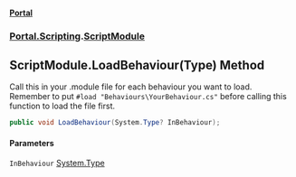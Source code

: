 #### [Portal](index.md 'index')
### [Portal.Scripting](Portal.Scripting.md 'Portal.Scripting').[ScriptModule](ScriptModule.md 'Portal.Scripting.ScriptModule')

## ScriptModule.LoadBehaviour(Type) Method

Call this in your .module file for each behaviour you want to load.  
Remember to put `#load "Behaviours\YourBehaviour.cs"` before calling this function to load the file first.

```csharp
public void LoadBehaviour(System.Type? InBehaviour);
```
#### Parameters

<a name='Portal.Scripting.ScriptModule.LoadBehaviour(System.Type).InBehaviour'></a>

`InBehaviour` [System.Type](https://docs.microsoft.com/en-us/dotnet/api/System.Type 'System.Type')